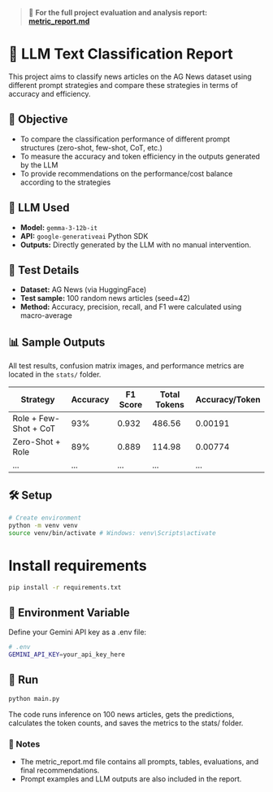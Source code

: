 > 📄 **For the full project evaluation and analysis report: [metric_report.md](./metric_report.md)**

# 📄 LLM Text Classification Report

This project aims to classify news articles on the AG News dataset using different prompt strategies and compare these strategies in terms of accuracy and efficiency.

## 🎯 Objective

- To compare the classification performance of different prompt structures (zero-shot, few-shot, CoT, etc.)
- To measure the accuracy and token efficiency in the outputs generated by the LLM
- To provide recommendations on the performance/cost balance according to the strategies

## 🧠 LLM Used

- **Model:** `gemma-3-12b-it`
- **API:** `google-generativeai` Python SDK
- **Outputs:** Directly generated by the LLM with no manual intervention.

## 🧪 Test Details

- **Dataset:** AG News (via HuggingFace)
- **Test sample:** 100 random news articles (seed=42)
- **Method:** Accuracy, precision, recall, and F1 were calculated using macro-average

## 📊 Sample Outputs

All test results, confusion matrix images, and performance metrics are located in the `stats/` folder.

| Strategy              | Accuracy | F1 Score | Total Tokens | Accuracy/Token |
|-----------------------|----------|----------|--------------|----------------|
| Role + Few-Shot + CoT | 93%      | 0.932    | 486.56       | 0.00191        |
| Zero-Shot + Role      | 89%      | 0.889    | 114.98       | 0.00774        |
| ...                   | ...      | ...      | ...          | ...            |


## 🛠 Setup

```bash
# Create environment
python -m venv venv
source venv/bin/activate # Windows: venv\Scripts\activate
```

# Install requirements
```bash
pip install -r requirements.txt
```

## 🔐 Environment Variable
Define your Gemini API key as a .env file:
```bash
# .env
GEMINI_API_KEY=your_api_key_here
```

## 🚀 Run
```bash
python main.py
```

The code runs inference on 100 news articles, gets the predictions, calculates the token counts, and saves the metrics to the stats/ folder.


### 📌 Notes
* The metric_report.md file contains all prompts, tables, evaluations, and final recommendations.
* Prompt examples and LLM outputs are also included in the report.